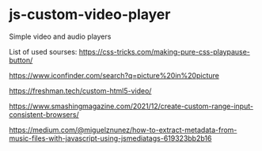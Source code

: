 # js-custom-video-player
Simple video and audio players 

List of used sourses:
https://css-tricks.com/making-pure-css-playpause-button/ 

https://www.iconfinder.com/search?q=picture%20in%20picture

https://freshman.tech/custom-html5-video/

https://www.smashingmagazine.com/2021/12/create-custom-range-input-consistent-browsers/

https://medium.com/@miguelznunez/how-to-extract-metadata-from-music-files-with-javascript-using-jsmediatags-619323bb2b16